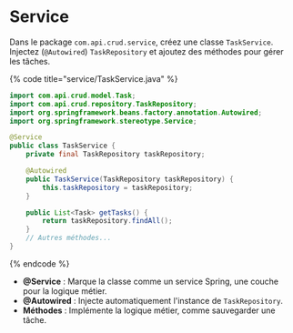 # Service

Dans le package `com.api.crud.service`, créez une classe `TaskService`. Injectez (`@Autowired`) `TaskRepository` et ajoutez des méthodes pour gérer les tâches.

{% code title="service/TaskService.java" %}
```java
import com.api.crud.model.Task;
import com.api.crud.repository.TaskRepository;
import org.springframework.beans.factory.annotation.Autowired;
import org.springframework.stereotype.Service;

@Service
public class TaskService {
    private final TaskRepository taskRepository;

    @Autowired
    public TaskService(TaskRepository taskRepository) {
        this.taskRepository = taskRepository;
    }

    public List<Task> getTasks() {
        return taskRepository.findAll();
    }
    // Autres méthodes...
}


```
{% endcode %}

* **@Service** : Marque la classe comme un service Spring, une couche pour la logique métier.
* **@Autowired** : Injecte automatiquement l'instance de `TaskRepository`.
* **Méthodes** : Implémente la logique métier, comme sauvegarder une tâche.
